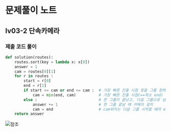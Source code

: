 # 문제풀이 노트
## lv03-2 단속카메라
### 제출 코드 풀이
```python
def solution(routes):
    routes.sort(key = lambda x: x[0])
    answer = 1
    cam = routes[0][1]
    for r in routes :
        start = r[0]
        end = r[1]
        if start <= cam or end <= cam :  # 가장 빠른 진출 시점 찾을 그룹 정하기(진입 기준 정렬되어 있으므로 'start는 cam 보다 앞에 있지만 end는 뒤에 있는 경우', 즉 진입은 앞 그룹에 & 진출은 뒷 그룹에 "끼인 경우"도 포함됨
            cam = min(end, cam)          # 가장 빠른 진출 시점(==최소 end) 찾기
        else :                           # 한 그룹이 끝났고, 다음 그룹으로 넘어감
            answer += 1                  # 한 그룹 끝날 때 카메라 설치
            cam = end                    # cam위치는 다음 그룹 시작할 때의 end위치로 옮겨둠(이렇게 해야 그 그룹의 모든 end에 대해 min값 찾기 가능)
    return answer
```
![참조](https://github.com/euiminnn/py-practice/blob/master/img/cam.png)
